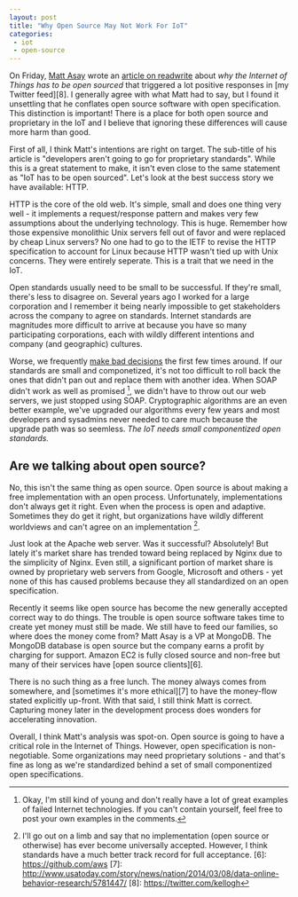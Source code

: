 ```yaml
---
layout: post
title: "Why Open Source May Not Work For IoT"
categories:
 - iot
 - open-source
---
```


On Friday, [Matt Asay][2] wrote an [article on readwrite][1] about *why the Internet of Things has to be open sourced* that triggered a lot positive responses in [my Twitter feed][8]. I generally agree with what Matt had to say, but I found it unsettling that he conflates open source software with open specification. This distinction is important! There is a place for both open source and proprietary in the IoT and I believe that ignoring these differences will cause more harm than good.

First of all, I think Matt's intentions are right on target. The sub-title of his article is "developers aren't going to go for proprietary standards". While this is a great statement to make, it isn't even close to the same statement as "IoT has to be open sourced". Let's look at the best success story we have available: HTTP.

HTTP is the core of the old web. It's simple, small and does one thing very well - it implements a request/response pattern and makes very few assumptions about the underlying technology. This is huge. Remember how those expensive monolithic Unix servers fell out of favor and were replaced by cheap Linux servers? No one had to go to the IETF to revise the HTTP specification to account for Linux because HTTP wasn't tied up with Unix concerns. They were entirely seperate. This is a trait that we need in the IoT.

Open standards usually need to be small to be successful. If they're small, there's less to disagree on. Several years ago I worked for a large corporation and I remember it being nearly impossible to get stakeholders across the company to agree on standards. Internet standards are magnitudes more difficult to arrive at because you have so many participating corporations, each with wildly different intentions and company (and geographic) cultures. 

Worse, we frequently [make bad decisions][3] the first few times around. If our standards are small and componetized, it's not too difficult to roll back the ones that didn't pan out and replace them with another idea. When SOAP didn't work as well as promised [^4], we didn't have to throw out our web servers, we just stopped using SOAP. Cryptographic algorithms are an even better example, we've upgraded our algorithms every few years and most developers and sysadmins never needed to care much because the upgrade path was so seemless. *The IoT needs small componentized open standards.*


Are we talking about open source?
---------------------------

No, this isn't the same thing as open source. Open source is about making a free implementation with an open process. Unfortunately, implementations don't always get it right. Even when the process is open and adaptive. Sometimes they do get it right, but organizations have wildly different worldviews and can't agree on an implementation [^5]. 

Just look at the Apache web server. Was it successful? Absolutely! But lately it's market share has trended toward being replaced by Nginx due to the simplicity of Nginx. Even still, a significant portion of market share is owned by proprietary web servers from Google, Microsoft and others - yet none of this has caused problems because they all standardized on an open specification.

Recently it seems like open source has become the new generally accepted correct way to do things. The trouble is open source software takes time to create yet money must still be made. We still have to feed our families, so where does the money come from? Matt Asay is a VP at MongoDB. The MongoDB database is open source but the company earns a profit by charging for support. Amazon EC2 is fully closed source and non-free but many of their services have [open source clients][6].

There is no such thing as a free lunch. The money always comes from somewhere, and [sometimes it's more ethical][7] to have the money-flow stated explicitly up-front. With that said, I still think Matt is correct. Capturing money later in the development process does wonders for accelerating innovation.

Overall, I think Matt's analysis was spot-on. Open source is going to have a critical role in the Internet of Things. However, open specification is non-negotiable. Some organizations may need proprietary solutions - and that's fine as long as we're standardized behind a set of small componentized open specifications.




 [1]: http://readwrite.com/2014/10/17/internet-of-things-open-source-iot-developers
 [2]: http://readwrite.com/author/matt-asay
 [3]: http://quod.lib.umich.edu/j/jep/3336451.0014.103?view=text;rgn=main
 [^4]: Okay, I'm still kind of young and don't really have a lot of great examples of failed Internet technologies. If you can't contain yourself, feel free to post your own examples in the comments.
 [^5]: I'll go out on a limb and say that no implementation (open source or otherwise) has ever become universally accepted. However, I think standards have a much better track record for full acceptance.
 [6]: https://github.com/aws
 [7]: http://www.usatoday.com/story/news/nation/2014/03/08/data-online-behavior-research/5781447/
 [8]: https://twitter.com/kellogh 